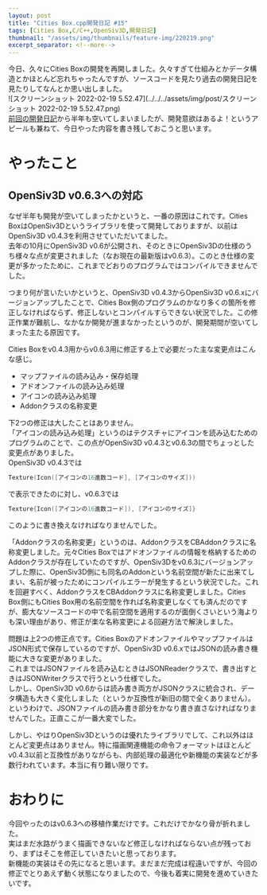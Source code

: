 ```yaml
---
layout: post
title: "Cities Box.cpp開発日記 #15"
tags: [Cities Box,C/C++,OpenSiv3D,開発日記]
thumbnail: "/assets/img/thumbnails/feature-img/220219.png"
excerpt_separator: <!--more-->
---
```


今日、久々にCities Boxの開発を再開しました。久々すぎて仕組みとかデータ構造とかほとんど忘れちゃったんですが、ソースコードを見たり過去の開発日記を見たりしてなんとか思い出しました。  
![スクリーンショット 2022-02-19 5.52.47](../../../assets/img/post/スクリーンショット 2022-02-19 5.52.47.png)  
[前回の開発日記](https://blog.yotiosoft.com/2021/09/01/Cities-Box.cpp%E9%96%8B%E7%99%BA%E6%97%A5%E8%A8%98-14.html)から半年も空いてしまいましたが、開発意欲はあるよ！というアピールも兼ねて、今日やった内容を書き残しておこうと思います。

<!--more-->  

# やったこと

## OpenSiv3D v0.6.3への対応

なぜ半年も開発が空いてしまったかというと、一番の原因はこれです。Cities BoxはOpenSiv3Dというライブラリを使って開発しておりますが、以前はOpenSiv3D v0.4.3を利用させていただいてました。  
去年の10月にOpenSiv3D v0.6が公開され、そのときにOpenSiv3Dの仕様のうち様々な点が変更されました（なお現在の最新版はv0.6.3）。このとき仕様の変更が多かったために、これまでどおりのプログラムではコンパイルできませんでした。  

つまり何が言いたいかというと、OpenSiv3D v0.4.3からOpenSiv3D v0.6.xにバージョンアップしたことで、Cities Box側のプログラムのかなり多くの箇所を修正しなければならず、修正しないとコンパイルすらできない状況でした。この修正作業が難航し、なかなか開発が進まなかったというのが、開発期間が空いてしまった主たる原因です。  

Cities Boxをv0.4.3用からv0.6.3用に修正する上で必要だった主な変更点はこんな感じ。  

- マップファイルの読み込み・保存処理
- アドオンファイルの読み込み処理
- アイコンの読み込み処理
- Addonクラスの名称変更

下2つの修正は大したことはありません。  
「アイコンの読み込み処理」というのはテクスチャにアイコンを読み込むためのプログラムのことで、この点がOpenSiv3D v0.4.3とv0.6.3の間でちょっとした変更点がありました。  
OpenSiv3D v0.4.3では  

```c++
Texture(Icon([アイコンの16進数コード], [アイコンのサイズ]))
```

で表示できたのに対し、v0.6.3では

```c++
Texture{Icon([アイコンの16進数コード]), [アイコンのサイズ]}
```

このように書き換えなければなりませんでした。  

「Addonクラスの名称変更」というのは、AddonクラスをCBAddonクラスに名称変更しました。元々Cities Boxではアドオンファイルの情報を格納するためのAddonクラスが存在していたのですが、OpenSiv3Dをv0.6.3にバージョンアップした際に、OpenSiv3D側にも同名のAddonという名前空間が新たに出来てしまい、名前が被ったためにコンパイルエラーが発生するという状況でした。これを回避すべく、AddonクラスをCBAddonクラスに名称変更しました。Cities Box側にもCities Box用の名前空間を作れば名称変更しなくても済んだのですが、膨大なソースコードの中で名前空間を適用するのが面倒くさいという海よりも深い理由があり、修正が楽な名称変更による回避方法で解決しました。  

問題は上2つの修正点です。Cities BoxのアドオンファイルやマップファイルはJSON形式で保存しているのですが、OpenSiv3D v0.6.xではJSONの読み書き機能に大きな変更がありました。  
これまではJSONファイルを読み込むときはJSONReaderクラスで、書き出すときはJSONWriterクラスで行うという仕様でした。  
しかし、OpenSiv3D v0.6からは読み書き両方がJSONクラスに統合され、データ構造も大きく変化しました（というか互換性が新旧の間で全くありません）。というわけで、JSONファイルの読み書き部分をかなり書き直さなければなりませんでした。正直ここが一番大変でした。  

しかし、やはりOpenSiv3Dというのは優れたライブラリでして、これ以外はほとんど変更点はありません。特に描画関連機能の命令フォーマットはほとんどv0.4.3以前と互換性がありながらも、内部処理の最適化や新機能の実装などが多数行われています。本当に有り難い限りです。

# おわりに

今回やったのはv0.6.3への移植作業だけです。これだけでかなり骨が折れました。  
実はまだ水路がうまく描画できないなど修正しなければならない点が残っており、まずはそこを修正していきたいと思っております。  
新機能の実装はその先になると思います。まだまだ完成は程遠いですが、今回の修正でとりあえず動く状態になりましたので、今後も着実に開発を進めていきたいです。
